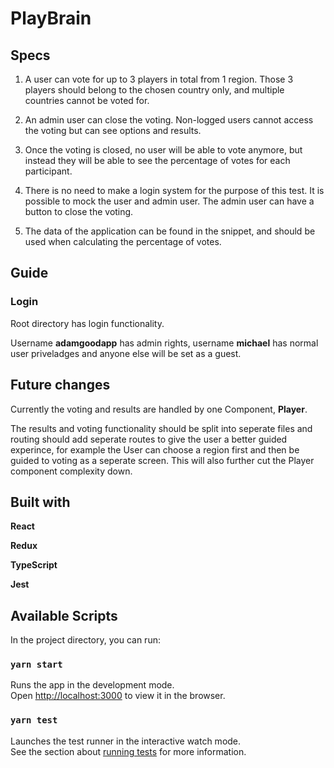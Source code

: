 # PlayBrain

## Specs

1. A user can vote for up to 3 players in total from 1 region. Those 3 players should belong to the chosen country only, and multiple countries cannot be voted for.

2. An admin user can close the voting.
   Non-logged users cannot access the voting but can see options and results.

3. Once the voting is closed, no user will be able to vote anymore, but instead they will be able to see the percentage of votes for each participant.

4. There is no need to make a login system for the purpose of this test. It is possible to mock the user and admin user. The admin user can have a button to close the voting.

5. The data of the application can be found in the snippet, and should be used when calculating the percentage of votes.

## Guide

### Login

Root directory has login functionality.

Username **adamgoodapp** has admin rights, username **michael** has normal user priveladges and anyone else will be set as a guest.

## Future changes

Currently the voting and results are handled by one Component, **Player**.

The results and voting functionality should be split into seperate files and routing should add seperate routes to give the user a better guided experince, for example the User can choose a region first and then be guided to voting as a seperate screen. This will also further cut the Player component complexity down.

## Built with

**React**

**Redux**

**TypeScript**

**Jest**

## Available Scripts

In the project directory, you can run:

### `yarn start`

Runs the app in the development mode.<br>
Open [http://localhost:3000](http://localhost:3000) to view it in the browser.

### `yarn test`

Launches the test runner in the interactive watch mode.<br>
See the section about [running tests](https://facebook.github.io/create-react-app/docs/running-tests) for more information.
